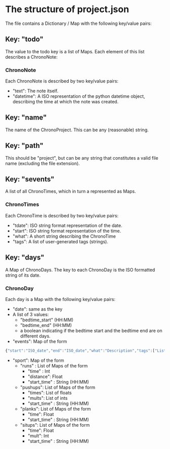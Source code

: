 # The structure of project.json

The file contains a Dictionary / Map with the following key/value pairs:

## Key: "todo"

The value to the todo key is a list of Maps. Each element of this list describes a ChronoNote:

### ChronoNote

Each ChronoNote is described by two key/value pairs:

- "text": The note itself.
- "datetime": A ISO representation of the python datetime object, describing the time at which the note was created.

## Key: "name"

The name of the ChronoProject. This can be any (reasonable) string.

## Key: "path"

This should be "project", but can be any string that constitutes a valid file name (excluding the file extension).

## Key: "sevents"

A list of all ChronoTimes, which in turn a represented as Maps.

### ChronoTimes

Each ChronoTime is described by two key/value pairs:

- "tdate": ISO string format representation of the date.
- "start": ISO string format representation of the time.
- "what": A short string describing the ChronoTime
- "tags": A list of user-generated tags (strings).

## Key: "days"

A Map of ChronoDays. The key to each ChronoDay is the ISO formatted string of its date. 

### ChronoDay
Each day is a Map with the following key/value pairs:

- "date": same as the key
- A list of 3 values:
    - "bedtime_start" (HH:MM)
    - "bedtime_end" (HH:MM)
    - a boolean indicating if the bedtime start and the bedtime end are on different days.
- "events": Map of the form 
```javascript
{"start":"ISO_date","end":"ISO_date","what":"Description","tags":["List","of","tags"]}
```
- "sport": Map of the form
    - "runs" : List of Maps of the form 
        - "time" : Int
        - "distance": Float
        - "start_time" : String (HH:MM)
    - "pushups": List of Maps of the form
        - "times": List of floats
        - "mults": List of ints
        - "start_time" : String (HH:MM)
    - "planks": List of Maps of the form 
        - "time": Float
        - "start_time" : String (HH:MM)
    - "situps": List of Maps of the form 
        - "time": Float
        - "mult": Int
        - "start_time" : String (HH:MM)